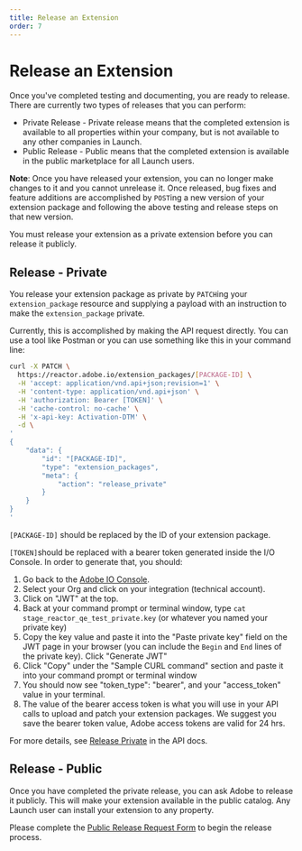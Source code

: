 ```yaml
---
title: Release an Extension
order: 7
---
```


# Release an Extension

Once you've completed testing and documenting, you are ready to release. There are currently two types of releases that you can perform:

- Private Release - Private release means that the completed extension is available to all properties within your company, but is not available to any other companies in Launch.
- Public Release - Public means that the completed extension is available in the public marketplace for all Launch users.

**Note**: Once you have released your extension, you can no longer make changes to it and you cannot unrelease it.  Once released, bug fixes and feature additions are accomplished by `POST`ing a new version of your extension package and following the above testing and release steps on that new version.

You must release your extension as a private extension before you can release it publicly.

## Release - Private

You release your extension package as private by `PATCH`ing your `extension_package` resource and supplying a payload with an instruction to make the `extension_package` private.

Currently, this is accomplished by making the API request directly.  You can use a tool like Postman or you can use something like this in your command line:

```bash
curl -X PATCH \
  https://reactor.adobe.io/extension_packages/[PACKAGE-ID] \
  -H 'accept: application/vnd.api+json;revision=1' \
  -H 'content-type: application/vnd.api+json' \
  -H 'authorization: Bearer [TOKEN]' \
  -H 'cache-control: no-cache' \
  -H 'x-api-key: Activation-DTM' \
  -d \
'
{
    "data": {
        "id": "[PACKAGE-ID]",
        "type": "extension_packages",
        "meta": {
            "action": "release_private"
        }
    }
}
'
```

`[PACKAGE-ID]` should be replaced by the ID of your extension package.

`[TOKEN]`should be replaced with a bearer token generated inside the I/O Console.  In order to generate that, you should:

1. Go back to the [Adobe IO Console](https://console.adobe.io/).
2. Select your Org and click on your integration (technical account).
3. Click on "JWT" at the top.
4. Back at your command prompt or terminal window, type `cat stage_reactor_qe_test_private.key` (or whatever you named your private key)
5. Copy the key value and paste it into the "Paste private key" field on the JWT page in your browser (you can include the `Begin` and `End` lines of the private key). Click "Generate JWT"
6. Click "Copy" under the "Sample CURL command" section and paste it into your command prompt or terminal window
7. You should now see "token_type": "bearer", and your "access_token" value in your terminal.
8. The value of the bearer access token is what you will use in your API calls to upload and patch your extension packages. We suggest you save the bearer token value, Adobe access tokens are valid for 24 hrs.

For more details, see [Release Private](/api/reference/1.0/extension_packages/release_private/) in the API docs.

## Release - Public

Once you have completed the private release, you can ask Adobe to release it publicly.  This will make your extension available in the public catalog.  Any Launch user can install your extension to any property.

Please complete the [Public Release Request Form](https://adobe.allegiancetech.com/cgi-bin/qwebcorporate.dll?idx=7DRB5U) to begin the release process.